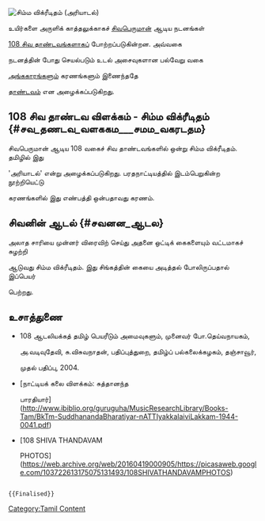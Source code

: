 ![சிம்ம விக்ரீடிதம் (அரியாடல்)](சிம்ம_விக்ரீடிதம்.jpg "சிம்ம விக்ரீடிதம் (அரியாடல்)")
உயிர்களை அருளிக் காத்தலுக்காகச் [சிவபெருமான்](சிவன் "wikilink") ஆடிய நடனங்கள்
[108 சிவ தாண்டவங்களாகப்](108_சிவ_தாண்டவங்கள் "wikilink") போற்றப்படுகின்றன. அவ்வகை
நடனத்தின் போது செயல்படும் உடல் அசைவுகளான பல்வேறு வகை
[அங்ககாரங்களும்](32_அங்கஹாரங்கள் "wikilink") கரணங்களும் இணைந்ததே
[தாண்டவம்](தாண்டவம்,_லாஸ்யம் "wikilink") என அழைக்கப்படுகிறது.

## 108 சிவ தாண்டவ விளக்கம் - சிம்ம விக்ரீடிதம் {#சவ_தணடவ_வளககம___சமம_வகரடதம}

சிவபெருமான் ஆடிய 108 வகைச் சிவ தாண்டவங்களில் ஒன்று சிம்ம விக்ரீடிதம். தமிழில் இது
\'அரியாடல்\' என்று அழைக்கப்படுகிறது. பரதநாட்டியத்தில் இடம்பெறுகின்ற நூற்றியெட்டு
கரணங்களில் இது எண்பத்தி ஒன்பதாவது கரணம்.

## சிவனின் ஆடல் {#சவனன_ஆடல}

அலாத சாரியை முன்னர் விரைவிற் செய்து அதனை ஒட்டிக் கைகளையும் வட்டமாகச் சுழற்றி
ஆடுவது சிம்ம விக்ரீடிதம். இது சிங்கத்தின் கையை அடித்தல் போலிருப்பதால் இப்பெயர்
பெற்றது.

## உசாத்துணை

-   108 ஆடலியக்கத் தமிழ் பெயரீடும் அமைவுகளும், முனைவர் போ.தெய்வநாயகம்,
    அ.வடிவுதேவி, சு.விசுவநாதன், பதிப்புத்துறை, தமிழ்ப் பல்கலைக்கழகம், தஞ்சாவூர்,
    முதல் பதிப்பு, 2004.
-   [நாட்டியக் கலை விளக்கம்: சுத்தானந்த
    பாரதியார்](http://www.ibiblio.org/guruguha/MusicResearchLibrary/Books-Tam/BkTm-SuddhanandaBharatiyar-nATTIyakkalaiviLakkam-1944-0041.pdf)
-   [108 SHIVA THANDAVAM
    PHOTOS](https://web.archive.org/web/20160419000905/https://picasaweb.google.com/103722613175075131493/108SHIVATHANDAVAMPHOTOS)

```{=mediawiki}
{{Finalised}}
```
[Category:Tamil Content](Category:Tamil_Content "wikilink")
